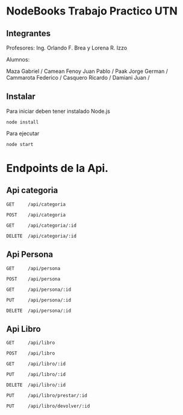 # NodeBooks Trabajo Practico UTN

## Integrantes

Profesores: Ing. Orlando F. Brea y Lorena R. Izzo

Alumnos:

Maza Gabriel /
Camean Fenoy Juan Pablo /
Paak Jorge German / Cammarota Federico /
Casquero Ricardo /
Damiani Juan /

## Instalar

Para iniciar deben tener instalado Node.js

```
node install
```

Para ejecutar

```
node start
```
# Endpoints de la Api.

## Api categoria
```
GET     /api/categoria 

POST    /api/categoria 

GET     /api/categoria/:id 

DELETE  /api/categoria/:id 
```
## Api Persona
```
GET     /api/persona 

POST    /api/persona 

GET     /api/persona/:id 

PUT     /api/persona/:id 

DELETE  /api/persona/:id 
```
## Api Libro
```
GET     /api/libro 

POST    /api/libro 

GET     /api/libro/:id 

PUT     /api/libro/:id 

DELETE  /api/libro/:id 

PUT     /api/libro/prestar/:id 

PUT     /api/libro/devolver/:id 
```